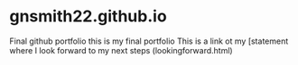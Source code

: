 # gnsmith22.github.io
Final github portfolio
this is my final portfolio
This is a link ot my [statement where I look forward to my next steps (lookingforward.html)
